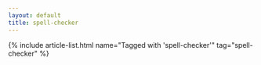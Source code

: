```yaml
---
layout: default
title: spell-checker
---
```


{% include article-list.html name="Tagged with 'spell-checker'" tag="spell-checker" %}
